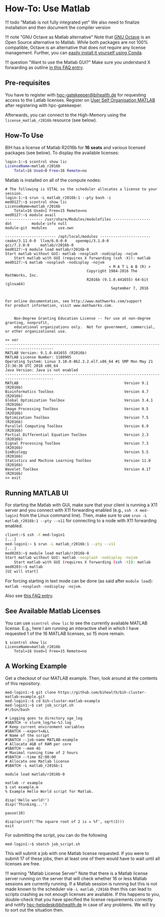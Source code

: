 # How-To: Use Matlab

!!! todo "Matlab is not fully integrated yet"
    We also need to finalize installation and then document the compiler version

!!! note "GNU Octave as Matlab alternative"
    Note that [GNU Octave](https://www.gnu.org/software/octave/) is an Open Source alternative to Matlab.
    While both packages are not 100% compatible, Octave is an alternative that does not require any license management.
    Further, you can [easily install it yourself using Conda](../../best-practice/software-installation-with-conda).

!!! question "Want to use the Matlab GUI?"
    Make sure you understand X forwarding as outline [in this FAQ entry](../../help/faq.md#how-can-i-access-graphical-user-interfaces-such-as-for-matlab-on-the-cluster).

## Pre-requisites

You have to register with [hpc-gatekeeper@bihealth.de](mailto:hpc-gatekeeper@bihealth.de) for requesting access to the Latlab licenses.
Register on [User Self Organisation MATLAB](../../admin/resource-registration.md#matlab-licenses) after registering with hpc-gatekeeper.

Afterwards, you can connect to the High-Memory using the `license_matlab_r2016b` resource (see below).

## How-To Use

BIH has a license of Matlab R2016b for **16 seats** and various licensed packages (see below).
To display the available licenses:

```bash
login-1:~$ scontrol show lic
LicenseName=matlab_r2016b
    Total=16 Used=0 Free=16 Remote=no
```

Matlab is installed on all of the compute nodes:

```console
# The following is VITAL so the scheduler allocates a license to your session.
login-1:~$ srun -L matlab_r2016b:1 --pty bash -i
med0127:~$ scontrol show lic
LicenseName=matlab_r2016b
    Total=16 Used=1 Free=15 Remote=no
med0127:~$ module avail
----------------- /usr/share/Modules/modulefiles -----------------
dot         module-info null
module-git  modules     use.own

----------------------- /opt/local/modules -----------------------
cmake/3.11.0-0  llvm/6.0.0-0    openmpi/3.1.0-0
gcc/7.2.0-0     matlab/r2016b-0
med0127:~$ module load matlab/r2016b-0
Start matlab without GUI: matlab -nosplash -nodisplay -nojvm
    Start matlab with GUI (requires X forwarding (ssh -X)): matlab
med0127:~$ matlab -nosplash -nodisplay -nojvm
                                               < M A T L A B (R) >
                                     Copyright 1984-2016 The MathWorks, Inc.
                                     R2016b (9.1.0.441655) 64-bit (glnxa64)
                                                September 7, 2016

 
For online documentation, see http://www.mathworks.com/support
For product information, visit www.mathworks.com.
 

	Non-Degree Granting Education License -- for use at non-degree granting, nonprofit,
	educational organizations only.  Not for government, commercial, or other organizational use.

>> ver
--------------------------------------------------------------------------------------------
MATLAB Version: 9.1.0.441655 (R2016b)
MATLAB License Number: 1108905
Operating System: Linux 3.10.0-862.3.2.el7.x86_64 #1 SMP Mon May 21 23:36:36 UTC 2018 x86_64
Java Version: Java is not enabled
--------------------------------------------------------------------------------------------
MATLAB                                                Version 9.1         (R2016b)
Bioinformatics Toolbox                                Version 4.7         (R2016b)
Global Optimization Toolbox                           Version 3.4.1       (R2016b)
Image Processing Toolbox                              Version 9.5         (R2016b)
Optimization Toolbox                                  Version 7.5         (R2016b)
Parallel Computing Toolbox                            Version 6.9         (R2016b)
Partial Differential Equation Toolbox                 Version 2.3         (R2016b)
Signal Processing Toolbox                             Version 7.3         (R2016b)
SimBiology                                            Version 5.5         (R2016b)
Statistics and Machine Learning Toolbox               Version 11.0        (R2016b)
Wavelet Toolbox                                       Version 4.17        (R2016b)
>> exit
```

## Running MATLAB UI

For starting the Matlab with GUI, make sure that your client is running a X11 server and you connect with X11 forwarding enabled (e.g., `ssh -X med-login1` from the Linux command line).
Then, make sure to use `srun -L matlab_r2016b:1 --pty --x11` for connecting to a node with X11 forwarding enabled.

```bash
client:~$ ssh -X med-login1
[...]
med-login1:~ $ srun -L matlab_r2016b:1 --pty --x11
[...]
med0203:~$ module load matlab/r2016b-0
Start matlab without GUI: matlab -nosplash -nodisplay -nojvm
    Start matlab with GUI (requires X forwarding (ssh -X)): matlab
med0203:~$ matlab
[UI will start]
```

For forcing starting in text mode can be done (as said after `module load`): `matlab -nosplash -nodisplay -nojvm`.

Also see [this FAQ entry](../../help/faq.md#how-can-i-access-graphical-user-interfaces-such-as-for-matlab-on-the-cluster).

## See Available Matlab Licenses

You can use `scontrol show lic` to see the currently available MATLAB license.
E.g., here I am running an interactive shell in which I have requested 1 of the 16 MATLAB licenses, so 15 more remain.

```
$ scontrol show lic
LicenseName=matlab_r2016b
    Total=16 Used=1 Free=15 Remote=no
```

## A Working Example

Get a checkout of our MATLAB example.
Then, look around at the contents of this repository.

```console
med-login1:~$ git clone https://github.com/bihealth/bih-cluster-matlab-example.git
med-login1:~$ cd bih-cluster-matlab-example
med-login1:~$ cat job_script.sh
#!/bin/bash

# Logging goes to directory sge_log
#SBATCH -o slurm_log/%x-%J.log
# Keep current environment variables
#SBATCH --export=ALL
# Name of the script
#SBATCH --job-name MATLAB-example
# Allocate 4GB of RAM per core
#SBATCH --mem 4G
# Maximal running time of 2 hours
#SBATCH --time 02:00:00
# Allocate one Matlab license
#SBATCH -L matlab_r2016b:1

module load matlab/r2016b-0

matlab -r example
$ cat example.m
% Example Hello World script for Matlab.

disp('Hello world!')
disp('Thinking...')

pause(10)

disp(sprintf('The square root of 2 is = %f', sqrt(2)))
exit
```

For submitting the script, you can do the following

```console
med-login1:~$ sbatch job_script.sh
```

This will submit a job with one Matlab license requested.
If you were to submit 17 of these jobs, then at least one of them would have to wait until all licenses are free.


!!! warning "Matlab License Server"
    Note that there is a Matlab license server running on the server that will check whether 16 or less Matlab sessions are currently running.
    If a Matlab session is running but this is not made known to the scheduler via `-L matlab_r2016b` then this can lead to scripts crashing as not enough licenses are available.
    If this happens to you, double-check that you have specified the license requirements correctly and notify hpc-helpdesk@bihealth.de in case of any problems.
    We will try to sort out the situation then.
